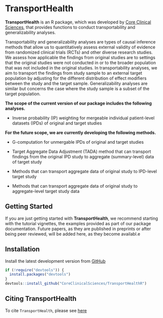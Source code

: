 # TransportHealth

**TransportHealth** is an R package, which was developed by [Core Clinical Sciences](https://www.coreclinicalsciences.com/), that provides functions to conduct transportability and generalizability analyses. 

Transportability and generalizability analyses are types of causal inference methods that allow us to quantitatively assess external validity of evidence from randomized clinical trials (RCTs) and other diverse research studies. We assess how applicable the findings from original studies are to settings that the original studies were not conducted in or to the broader population that was not included in the original studies. In transportability analyses, we aim to transport the findings from study sample to an external target population by adjusting for the different distribution of effect modifiers between the study and the target sample. Generalizability analyses are similar but concerns the case where the study sample is a subset of the target population. 

**The scope of the current version of our package includes the following analyses.**

- Inverse probability (IP) weighting for mergeable individual patient-level datasets (IPDs) of original and target studies

**For the future scope, we are currently developing the following methods.**

- G-computation for unmergable IPDs of original and target studies 

- Target Aggregate Data Adjustment (TADA) method that can transport findings from the original IPD study to aggregate (summary-level) data of target study

- Methods that can transport aggregate data of original study to IPD-level target study

- Methods that can transport aggregate data of original study to aggregate-level target study data


## Getting Started

If you are just getting started with **TransportHealth**, we recommend starting with the tutorial vignettes, the examples provided as part of our package documentation. Future papers, as they are published in preprints or after being peer reviewed, will be added here, as they become availabl.e 

## Installation

Install the latest development version from [GitHub](CoreClinicalSciences/TransportHealthR)

``` r
if (!require("devtools")) {
  install.packages("devtools")
}
devtools::install_github("CoreClinicalSciences/TransportHealthR")
```

## Citing TransportHealth

To cite `TransportHealth`, please see [here](https://coreclinicalsciences.github.io/TransportHealthR/authors.html#citation)

